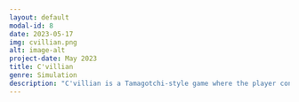 ```yaml
---
layout: default
modal-id: 8
date: 2023-05-17
img: cvillian.png
alt: image-alt
project-date: May 2023
title: C'villian
genre: Simulation
description: "C'villian is a Tamagotchi-style game where the player controls a UVA student who is trying to navigate four years at the university while balancing learning, fun, and physical well-being. Each of these aspects of student life at UVA has an associated minigame in order to boost their levels. As they progress through the four years at UVA, the student will have access to various upgrades to give them advantages. Only the brightest will avoid failing and make it through to graduation. Download at <a href='/games/Cvillian.zip'>https://cs4730.games/games/Cvillian.zip</a>"
---
```

